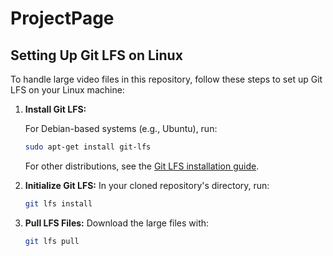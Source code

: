 # ProjectPage

## Setting Up Git LFS on Linux

To handle large video files in this repository, follow these steps to set up Git LFS on your Linux machine:

1. **Install Git LFS:**

   For Debian-based systems (e.g., Ubuntu), run:
   ```sh
   sudo apt-get install git-lfs 
   ```
   For other distributions, see the [Git LFS installation guide](https://github.com/git-lfs/git-lfs/wiki/Installation).

2. **Initialize Git LFS:**
In your cloned repository's directory, run:

   ```sh
   git lfs install
   ```

3. **Pull LFS Files:**
Download the large files with:

   ```sh
   git lfs pull
   ```